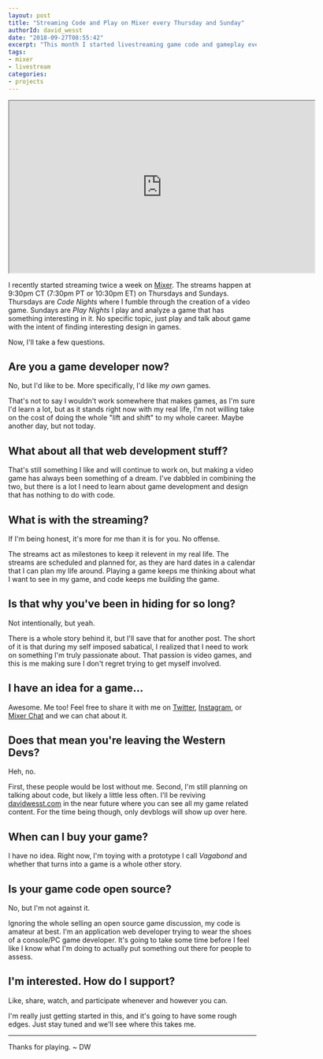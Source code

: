 ```yaml
---
layout: post
title: "Streaming Code and Play on Mixer every Thursday and Sunday"
authorId: david_wesst
date: "2018-09-27T08:55:42"
excerpt: "This month I started livestreaming game code and gameplay every Thursday and Sunday night at 9:30pm CT"
tags:
- mixer
- livestream
categories:
- projects
---
```


<iframe allowfullscreen="true" src="https://mixer.com/embed/player/davidwesst" width="620" height="349"> </iframe>

I recently started streaming twice a week on [Mixer][1]. The streams happen at 9:30pm CT (7:30pm PT or 10:30pm ET) on Thursdays and Sundays. Thursdays are _Code Nights_ where I fumble through the creation of a video game. Sundays are _Play Nights_ I play and analyze a game that has something interesting in it. No specific topic, just play and talk about game with the intent of finding interesting design in games.

Now, I'll take a few questions.

## Are you a game developer now?

No, but I'd like to be. More specifically, I'd like _my own_ games.

That's not to say I wouldn't work somewhere that makes games, as I'm sure I'd learn a lot, but as it stands right now with my real life, I'm not willing take on the cost of doing the whole "lift and shift" to my whole career. Maybe another day, but not today.

## What about all that web development stuff?

That's still something I like and will continue to work on, but making a video game has always been something of a dream. I've dabbled in combining the two, but there is a lot I need to learn about game development and design that has nothing to do with code.

## What is with the streaming?

If I'm being honest, it's more for me than it is for you. No offense.

The streams act as milestones to keep it relevent in my real life. The streams are scheduled and planned for, as they are hard dates in a calendar that I can plan my life around. Playing a game keeps me thinking about what I want to see in my game, and code keeps me building the game.

## Is that why you've been in hiding for so long?

Not intentionally, but yeah. 

There is a whole story behind it, but I'll save that for another post. The short of it is that during my self imposed sabatical, I realized that I need to work on something I'm truly passionate about. That passion is video games, and this is me making sure I don't regret trying to get myself involved.

## I have an idea for a game...

Awesome. Me too! Feel free to share it with me on [Twitter][2], [Instagram][3], or [Mixer Chat][1] and we can chat about it.

## Does that mean you're leaving the Western Devs?

Heh, no.

First, these people would be lost without me. Second, I'm still planning on talking about code, but likely a little less often. I'll be reviving [davidwesst.com][4] in the near future where you can see all my game related content. For the time being though, only devblogs will show up over here.

## When can I buy your game?

I have no idea. Right now, I'm toying with a prototype I call _Vagabond_ and whether that turns into a game is a whole other story.

## Is your game code open source?

No, but I'm not against it.

Ignoring the whole selling an open source game discussion, my code is amateur at best. I'm an application web developer trying to wear the shoes of a console/PC game developer. It's going to take some time before I feel like I know what I'm doing to actually put something out there for people to assess.

## I'm interested. How do I support?

Like, share, watch, and participate whenever and however you can.

I'm really just getting started in this, and it's going to have some rough edges. Just stay tuned and we'll see where this takes me.

---
Thanks for playing. ~ DW

[1]: https://mixer.com/davidwesst
[2]: https://twitter.com/davidwesst
[3]: https://www.instagram.com/davidwesst/
[4]: https://davidwesst.com